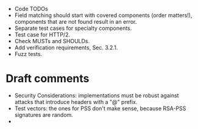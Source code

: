 * Code TODOs
* Field matching should start with covered components (order matters!), components that are not found result in an error.
* Separate test cases for specialty components.
* Test case for HTTP/2.
* Check MUSTs and SHOULDs.
* Add verification requirements, Sec. 3.2.1.
* Fuzz tests.

# Draft comments
* Security Considerations: implementations must be robust against attacks that introduce headers with a "@" prefix.
* Test vectors: the ones for PSS don't make sense, because RSA-PSS signatures are random.
* 